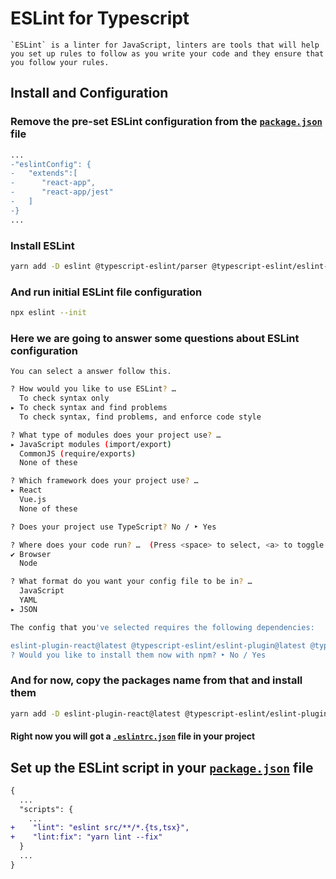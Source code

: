 # ESLint for Typescript

```text
`ESLint` is a linter for JavaScript, linters are tools that will help you set up rules to follow as you write your code and they ensure that you follow your rules.
```

## Install and Configuration

### Remove the pre-set ESLint configuration from the [`package.json`](../package.json) file

```diff
...
-"eslintConfig": {
-   "extends":[
-      "react-app",
-      "react-app/jest"
-   ]
-}
...
```

### Install ESLint

```sh
yarn add -D eslint @typescript-eslint/parser @typescript-eslint/eslint-plugin
```

### And run initial ESLint file configuration

```sh
npx eslint --init
```

### Here we are going to answer some questions about ESLint configuration

`You can select a answer follow this.`

```sh
? How would you like to use ESLint? …
  To check syntax only
▸ To check syntax and find problems
  To check syntax, find problems, and enforce code style
```

```sh
? What type of modules does your project use? …
▸ JavaScript modules (import/export)
  CommonJS (require/exports)
  None of these
```

```sh
? Which framework does your project use? …
▸ React
  Vue.js
  None of these
```

```sh
? Does your project use TypeScript? No / ‣ Yes
```

```sh
? Where does your code run? …  (Press <space> to select, <a> to toggle all, <i> to invert selection)
✔ Browser
  Node
```

```sh
? What format do you want your config file to be in? …
  JavaScript
  YAML
▸ JSON
```

```sh
The config that you've selected requires the following dependencies:

eslint-plugin-react@latest @typescript-eslint/eslint-plugin@latest @typescript-eslint/parser@latest
? Would you like to install them now with npm? ‣ No / Yes
```

### And for now, copy the packages name from that and install them

```sh
yarn add -D eslint-plugin-react@latest @typescript-eslint/eslint-plugin@latest @typescript-eslint/parser@latest
```

#### Right now you will got a [`.eslintrc.json`](../.eslintrc.json) file in your project

## Set up the ESLint script in your [`package.json`](../package.json) file

```diff
{
  ...
  "scripts": {
    ...
+    "lint": "eslint src/**/*.{ts,tsx}",
+    "lint:fix": "yarn lint --fix"
  }
  ...
}
```
